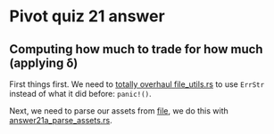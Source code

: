 # Pivot quiz 21 answer

## Computing how much to trade for how much (applying δ)

First things first. We need to 
[totally overhaul file_utils.rs](../../libs/book/file_utils.rs) to use
`ErrStr` instead of what it did before: `panic!()`.

Next, we need to parse our assets from [file](data/pools.csv), we do this with
[answer21a_parse_assets.rs](answer21a_parse_assets.rs).
